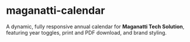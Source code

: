 # maganatti-calendar
A dynamic, fully responsive annual calendar for **Maganatti Tech Solution**, featuring year toggles, print and PDF download, and brand styling.
